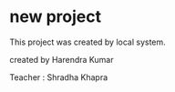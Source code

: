 # new project

This project was created by local system.

created by Harendra Kumar

Teacher : Shradha Khapra
